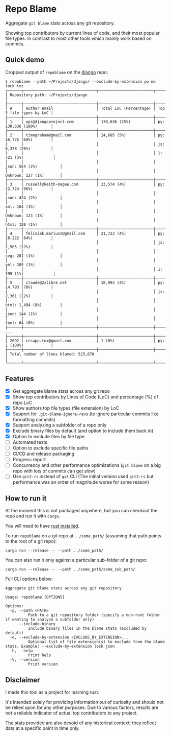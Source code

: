 # Repo Blame

Aggregate `git blame` stats across any git repository.

Showing top contributors by current lines of code, and their most popular file types. In contrast to most other tools which mainly work based on commits.

## Quick demo

Cropped output of `repoblame` on the [django](https://github.com/django/django) repo:

```console
❯ repoblame --path ~/Projects/django/ --exclude-by-extension po mo lock txt
┌──────┬────────────────────────────────┬────────────────────────┬─────────────────────────┐
│ Repository path: ~/Projects/django                                                       │
├──────┼────────────────────────────────┼────────────────────────┼─────────────────────────┤
│ #    │ Author email                   │ Total LoC (Percentage) │ Top 5 file types by LoC │
├──────┼────────────────────────────────┼────────────────────────┼─────────────────────────┤
│ 1    │ ops@djangoproject.com          │ 130,636 (25%)          │ py: 130,636 (100%)      │
├──────┼────────────────────────────────┼────────────────────────┼─────────────────────────┤
│ 2    │ timograham@gmail.com           │ 24,685 (5%)            │ py: 16,725 (68%)        │
│      │                                │                        │ js: 6,378 (26%)         │
│      │                                │                        │ 1: 721 (3%)             │
│      │                                │                        │ json: 554 (2%)          │
│      │                                │                        │ Unknown: 127 (1%)       │
├──────┼────────────────────────────────┼────────────────────────┼─────────────────────────┤
│ 3    │ russell@keith-magee.com        │ 23,574 (4%)            │ py: 22,724 (96%)        │
│      │                                │                        │ json: 424 (2%)          │
│      │                                │                        │ xml: 164 (1%)           │
│      │                                │                        │ Unknown: 123 (1%)       │
│      │                                │                        │ html: 120 (1%)          │
├──────┼────────────────────────────────┼────────────────────────┼─────────────────────────┤
│ 4    │ felisiak.mariusz@gmail.com     │ 21,723 (4%)            │ py: 18,222 (84%)        │
│      │                                │                        │ js: 2,505 (12%)         │
│      │                                │                        │ svg: 281 (1%)           │
│      │                                │                        │ yml: 205 (1%)           │
│      │                                │                        │ 1: 199 (1%)             │
├──────┼────────────────────────────────┼────────────────────────┼─────────────────────────┤
│ 5    │ claude@2xlibre.net             │ 18,993 (4%)            │ py: 14,793 (78%)        │
│      │                                │                        │ js: 2,361 (12%)         │
│      │                                │                        │ html: 1,494 (8%)        │
│      │                                │                        │ json: 144 (1%)          │
│      │                                │                        │ toml: 64 (0%)           │
├──────┼────────────────────────────────┼────────────────────────┼─────────────────────────┤
...
├──────┼────────────────────────────────┼────────────────────────┼─────────────────────────┤
│ 2092 │ ccsapp.tux@gmail.com           │ 1 (0%)                 │ py: 1 (100%)            │
├──────┼────────────────────────────────┼────────────────────────┼─────────────────────────┤
│ Total number of lines blamed: 525,678                                                    │
└──────┴────────────────────────────────┴────────────────────────┴─────────────────────────┘
```

## Features

- [x] Get aggregate blame stats across any git repo
- [x] Show top contributors by Lines of Code (LoC) and percentage (%) of repo LoC
- [x] Show authors top file types (file extension) by LoC
- [x] Support for `.git-blame-ignore-revs` (to ignore particular commits like formatting commits)
- [x] Support analyzing a subfolder of a repo only
- [x] Exclude binary files by default (and option to include them back in)
- [x] Option to exclude files by file type
- [ ] Automated tests
- [ ] Option to exclude specific file paths
- [ ] CI/CD and release packaging
- [ ] Progress report
- [ ] Concurrency and other performance optimizations (`git blame` on a big repo with lots of commits can get slow)
- [ ] Use `git2-rs` instead of `git` CLI (The initial version used `git2-rs` but performance was an order of magnitude worse for some reason)

## How to run it

At the moment this is not packaged anywhere, but you can checkout the repo and run it with `cargo`.

You will need to have [rust installed](https://www.rust-lang.org/tools/install).

To run `repoblame` on a git repo at `../some_path/` (assuming that path points to the root of a git repo):

```console
cargo run --release -- --path ../some_path/
```

You can also run it only against a particular sub-folder of a git repo:

```console
cargo run --release -- --path ../some_path/some_sub_path/
```

Full CLI options below:

```console
Aggregate git blame stats across any git repository

Usage: repoblame [OPTIONS]

Options:
  -p, --path <PATH>
          Path to a git repository folder (specify a non-root folder if wanting to analyze a subfolder only)
      --include-binary
          Include binary files in the blame stats (excluded by default)
  -e, --exclude-by-extension <EXCLUDE_BY_EXTENSION>...
          Optional list of file extension(s) to exclude from the blame stats. Example: --exclude-by-extension lock json
  -h, --help
          Print help
  -V, --version
          Print version
```

## Disclaimer

I made this tool as a project for learning rust.

It's intended solely for providing information out of curiosity and should not be relied upon for any other purposes. Due to various factors, results are not a reliable indicator of actual top contributors to any project.

The stats provided are also devoid of any historical context; they reflect data at a specific point in time only.
